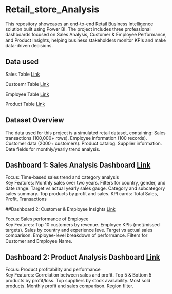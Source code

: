 # Retail_store_Analysis
This repository showcases an end-to-end Retail Business Intelligence solution built using Power BI. The project includes three professional dashboards focused on Sales Analysis, Customer &amp; Employee Performance, and Product Insights, helping business stakeholders monitor KPIs and make data-driven decisions.
## Data used 
<p>Sales Table <a href="https://github.com/suhel9/Retail_stor_Analysis/blob/main/Sales_Transactions_Realistic.xlsx">Link</a></p>
<p>Custoemr Table <a href="https://github.com/suhel9/Retail_stor_Analysis/blob/main/Customer_Details_Realistic.xlsx">Link</a></p>
<p>Employee Table <a href="https://github.com/suhel9/Retail_stor_Analysis/blob/main/Salesperson_Details_Realistic.xlsx">Link</a></p>
<p>Product Table <a href="https://github.com/suhel9/Retail_stor_Analysis/blob/main/Product_Details_Realistic.xlsx">Link</a></p>

## Dataset Overview
The data used for this project is a simulated retail dataset, containing:
Sales transactions (100,000+ rows).
Employee information (100 records).
Customer data (2000+ customers).
Product catalog.
Supplier information.
Date fields for monthly/yearly trend analysis.

## Dashboard 1: Sales Analysis Dashboard <a href="https://github.com/suhel9/Retail_stor_Analysis/blob/main/Sales_Dashboard.png">Link</a>
<div>Focus: Time-based sales trend and category analysis</div>
<div>Key Features:
Monthly sales over two years.
Filters for country, gender, and date range.
Target vs actual yearly sales gauge.
Category and subcategory sales summary.
Top products by profit and sales.
KPI cards: Total Sales, Profit, Transactions</div>

##Dashboard 2: Customer & Employee Insights <a href="https://github.com/suhel9/Retail_stor_Analysis/blob/main/Customer_%20and_%20Employee_Dashboard.png">Link</a>
<div>Focus: Sales performance of Employee</div>
<div>Key Features:
Top 10 customers by revenue.
Employee KPIs (met/missed targets).
Sales by country and experience leve.
Target vs actual sales comparison.
Employee-level breakdown of performance.
Filters for Customer and Employee Name. </div>

## Dashboard 2: Product Analysis Dashboard  <a href="(https://github.com/suhel9/Retail_stor_Analysis/blob/main/Product_Dashboard.png">Link</a>
<div>Focus: Product profitability and performance</div>
<div>Key Features:
Correlation between sales and profit.
Top 5 & Bottom 5 products by profit/loss.
Top suppliers by stock availability.
Most sold products.
Monthly profit and sales comparison.
Region filter.</div>
